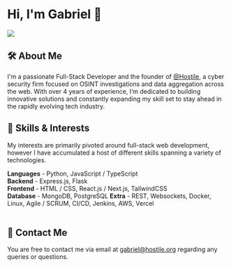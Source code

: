 # Hi, I'm Gabriel 🔎

![](https://komarev.com/ghpvc/?username=hostile-gabriel&color=0c50a3)

## 🛠 About Me
I'm a passionate Full-Stack Developer and the founder of [@Hostile](https://github.com/hostile), a cyber security firm focused on OSINT investigations and data aggregation across the web. With over 4 years of experience, I’m dedicated to building innovative solutions and constantly expanding my skill set to stay ahead in the rapidly evolving tech industry.
<br>


## 🧠 Skills & Interests
My interests are primarily pivoted around full-stack web development, however I have accumulated a host of different skills spanning a variety of technologies.

**Languages** - Python, JavaScript / TypeScript <br>
**Backend** - Express.js, Flask <br>
**Frontend** - HTML / CSS, React.js / Next.js, TailwindCSS <br>
**Database** - MongoDB, PostgreSQL
**Extra** - REST, Websockets, Docker, Linux, Agile / SCRUM, CI/CD, Jenkins, AWS, Vercel<br>
<br>
## 💬 Contact Me
You are free to contact me via email at gabriel@hostile.org regarding any queries or questions.



